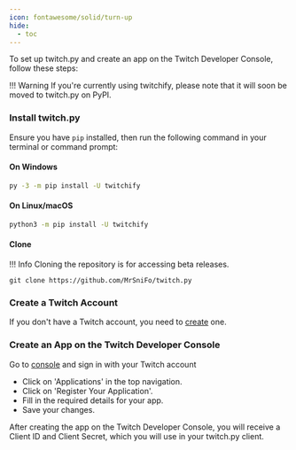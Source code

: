 ```yaml
---
icon: fontawesome/solid/turn-up
hide:
  - toc
---
```



To set up twitch.py and create an app on the Twitch Developer Console, follow these steps:

!!! Warning
    If you're currently using twitchify, please note that it will soon be moved to twitch.py on PyPI.

### Install twitch.py

Ensure you have `pip` installed, then run the following command in your terminal or command prompt:

#### On Windows

```bash
py -3 -m pip install -U twitchify
```

#### On Linux/macOS

```bash
python3 -m pip install -U twitchify
```

#### Clone

!!! Info
    Cloning the repository is for accessing beta releases.

```shell
git clone https://github.com/MrSniFo/twitch.py
```

### Create a Twitch Account
If you don't have a Twitch account, you need to [create](https://www.twitch.tv/signup) one.

### Create an App on the Twitch Developer Console

Go to [console](https://dev.twitch.tv/console) and sign in with your Twitch account

- Click on 'Applications' in the top navigation.
- Click on 'Register Your Application'.
- Fill in the required details for your app.
- Save your changes.

After creating the app on the Twitch Developer Console, you will receive a Client ID and Client Secret,
which you will use in your twitch.py client.